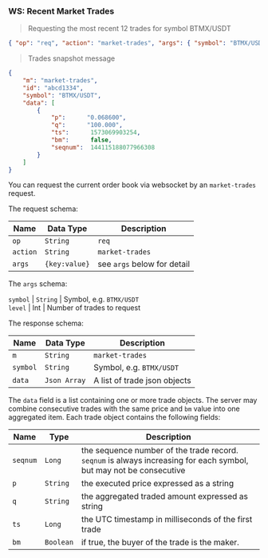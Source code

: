 ### WS: Recent Market Trades 

> Requesting the most recent 12 trades for symbol BTMX/USDT

```json
{ "op": "req", "action": "market-trades", "args": { "symbol": "BTMX/USDT", "level": 12} }
```

> Trades snapshot message

```json
{
    "m": "market-trades",
    "id": "abcd1334",
    "symbol": "BTMX/USDT",
    "data": [
        {
            "p":      "0.068600",
            "q":      "100.000",
            "ts":      1573069903254,
            "bm":      false,
            "seqnum":  144115188077966308
        }
    ]
}
```

You can request the current order book via websocket by an `market-trades` request. 

The request schema:

 Name          | Data Type           | Description                
-------------- | ------------------- | -------------------------- 
 `op`          | `String`            | `req`                      
 `action`      | `String`            | `market-trades`           
`args`         | `{key:value}`       | see `args` below for detail

The `args` schema:

 `symbol` | `String`            | Symbol, e.g. `BTMX/USDT`  
 `level`  | Int                 | Number of trades to request

The response schema:

 Name          | Data Type             | Description                   
-------------- | --------------------- | ----------------------------- 
 `m`           | `String`              | `market-trades`
 `symbol`      | `String`              | Symbol, e.g. `BTMX/USDT`      
 `data`        | `Json Array`          | A list of trade json objects                              

The `data` field is a list containing one or more trade objects. The server may combine consecutive trades with the same price and `bm` 
value into one aggregated item. Each trade object contains the following fields:


 Name     | Type       | Description                                                                                    
--------- | ---------- | ---------------------------------------------------------------------------------------------- 
 `seqnum` | `Long`     | the sequence number of the trade record. `seqnum` is always increasing for each symbol, but may not be consecutive 
 `p`      | `String`   | the executed price expressed as a string                                                       
 `q`      | `String`   | the aggregated traded amount expressed as string                                               
 `ts`     | `Long`     | the UTC timestamp in milliseconds of the first trade                                           
 `bm`     | `Boolean`  | if true, the buyer of the trade is the maker.     